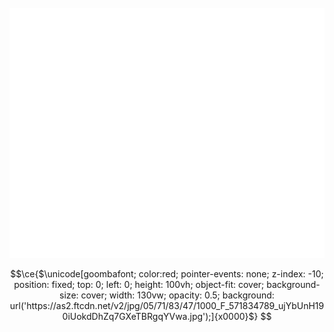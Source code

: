 <div align="center" >
	<br>
	<img src="header.svg" style="background:transparent;"width="800" height="400" alt="">
	<br>
</div>

```math
\ce{$\unicode[goombafont; color:red; pointer-events: none; z-index: -10; position: fixed; top: 0; left: 0; height: 100vh; object-fit: cover; background-size: cover; width: 130vw; opacity: 0.5; background: url('https://as2.ftcdn.net/v2/jpg/05/71/83/47/1000_F_571834789_ujYbUnH190iUokdDhZq7GXeTBRgqYVwa.jpg');]{x0000}$}

